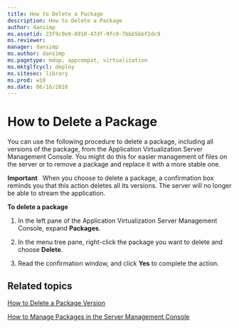 ```yaml
---
title: How to Delete a Package
description: How to Delete a Package
author: dansimp
ms.assetid: 23f9c0e9-8910-47df-9fc0-7bbb5bbf2dc9
ms.reviewer: 
manager: dansimp
ms.author: dansimp
ms.pagetype: mdop, appcompat, virtualization
ms.mktglfcycl: deploy
ms.sitesec: library
ms.prod: w10
ms.date: 06/16/2016
---
```



# How to Delete a Package


You can use the following procedure to delete a package, including all versions of the package, from the Application Virtualization Server Management Console. You might do this for easier management of files on the server or to remove a package and replace it with a more stable one.

**Important**  
When you choose to delete a package, a confirmation box reminds you that this action deletes all its versions. The server will no longer be able to stream the application.

 

**To delete a package**

1.  In the left pane of the Application Virtualization Server Management Console, expand **Packages**.

2.  In the menu tree pane, right-click the package you want to delete and choose **Delete**.

3.  Read the confirmation window, and click **Yes** to complete the action.

## Related topics


[How to Delete a Package Version](how-to-delete-a-package-version.md)

[How to Manage Packages in the Server Management Console](how-to-manage-packages-in-the-server-management-console.md)

 

 





